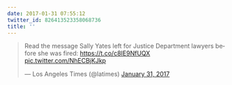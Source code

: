 ```yaml
---
date: 2017-01-31 07:55:12
twitter_id: 826413523358068736
title: ''
---
```


<blockquote class="twitter-tweet"><p lang="en" dir="ltr">Read the message Sally Yates left for Justice Department lawyers before she was fired: <a href="https://t.co/c8IE9NfUQX">https://t.co/c8IE9NfUQX</a> <a href="https://t.co/NhECBjKJkp">pic.twitter.com/NhECBjKJkp</a></p>&mdash; Los Angeles Times (@latimes) <a href="https://twitter.com/latimes/status/826263071580680193?ref_src=twsrc%5Etfw">January 31, 2017</a></blockquote>
<script async src="https://platform.twitter.com/widgets.js" charset="utf-8"></script>

